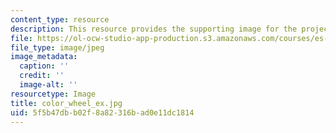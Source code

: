 ```yaml
---
content_type: resource
description: This resource provides the supporting image for the project color wheel.
file: https://ol-ocw-studio-app-production.s3.amazonaws.com/courses/es-298-art-of-color-spring-2005/5f5b47dbb02f8a82316bad0e11dc1814_color_wheel_ex.jpg
file_type: image/jpeg
image_metadata:
  caption: ''
  credit: ''
  image-alt: ''
resourcetype: Image
title: color_wheel_ex.jpg
uid: 5f5b47db-b02f-8a82-316b-ad0e11dc1814
---
```

